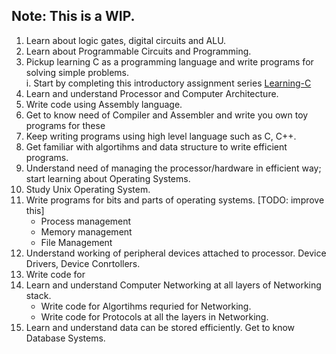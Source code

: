 ## Note: This is a WIP.

1. Learn about logic gates, digital circuits and ALU.
2. Learn about Programmable Circuits and Programming.
3. Pickup learning C as a programming language and write programs for solving simple problems.\
   i. Start by completing this introductory assignment series [Learning-C](https://github.com/wce-codepals/Learning-C)
4. Learn and understand Processor and Computer Architecture.
5. Write code using Assembly language.
6. Get to know need of Compiler and Assembler and write you own toy programs for these
7. Keep writing programs using high level language such as C, C++.
8. Get familiar with algortihms and data structure to write efficient programs.
7. Understand need of managing the processor/hardware in efficient way; start learning about Operating Systems.
8. Study Unix Operating System.
8. Write programs for bits and parts of operating systems. [TODO: improve this]
    - Process management 
    - Memory management
    - File Management
12. Understand working of peripheral devices attached to processor. Device Drivers, Device Conrtollers.
13. Write code for 
13. Learn and understand Computer Networking at all layers of Networking stack.
    - Write code for Algortihms requried for Networking.
    - Write code for Protocols at all the layers in Networking.
14. Learn and understand data can be stored efficiently. Get to know Database Systems. 
